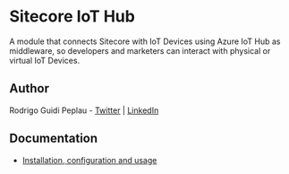 # Sitecore IoT Hub

A module that connects Sitecore with IoT Devices using Azure IoT Hub as middleware, so developers 
and marketers can interact with physical or virtual IoT Devices.

## Author
Rodrigo Guidi Peplau - [Twitter](https://twitter.com/SitecoreSinger) | [LinkedIn](https://www.linkedin.com/in/rodrigopeplau/)

## Documentation
* [Installation, configuration and usage](/documentation)